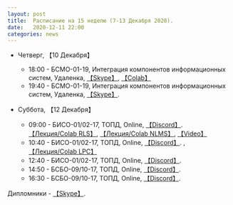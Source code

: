 ```yaml
---
layout: post
title:  Расписание на 15 неделю (7-13 Декабря 2020).
date:   2020-12-11 22:00
categories: news
---
```


* Четверг, 【10 Декабря】
  * 18:00 - БСМО-01-19, Интеграция компонентов информационных систем, Удаленка, [【Skype】](https://join.skype.com/icDcc7qD7G7k), [【Colab】](https://colab.research.google.com/drive/1EMWUfJA2s5wxVAxTrr4XpDE9MVdlHhe4?usp=sharing)
  * 19:40 - БСМО-01-19, Интеграция компонентов информационных систем, Удаленка, [【Skype】](https://join.skype.com/icDcc7qD7G7k).
  
* Суббота, 【12 Декабря】
  * 09:00 - БИСО-01/02-17, ТОПД,  Online, [【Discord】](https://discord.gg/JRaN4AU). [【Лекция/Colab RLS】](https://colab.research.google.com/drive/1CfOaIhEVWoS6kPlTRqLwcTWVLkIaEYir?usp=sharing), [【Лекция/Colab NLMS】](https://colab.research.google.com/drive/180uvgk9UsYGYSmjggMDX1sWr5exZpZs2?usp=sharing), [【Video】](https://youtu.be/jXDWFgm4FZs)
  * 10:40 - БИСО-01/02-17, ТОПД,  Online, [【Discord】](https://discord.gg/JRaN4AU). , [【Лекция/Colab LPC】](https://colab.research.google.com/drive/1mLXa3882Sb2PIY9ahH1BRt45HX5n05tL?usp=sharing)
  * 12:40 - БИСО-01/02-17, ТОПД,  Online, [【Discord】](https://discord.gg/JRaN4AU). 
  * 14:50 - БСБО-09/10-17, ТОПД,  Online,  [【Discord】](https://discord.gg/V8ZUrmc).
  * 16:30 - БСБО-09/10-17, ТОПД,  Online,  [【Discord】](https://discord.gg/V8ZUrmc).
  
Дипломники - [【Skype】](https://join.skype.com/jVkDp81Gfjjw).
